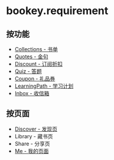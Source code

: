 # bookey.requirement

## 按功能

- [Collections - 书单](https://github.com/bookey-dev/bookey.requirement/issues/9)
- [Quotes - 金句](https://github.com/bookey-dev/bookey.requirement/issues/3)
- [Discount - 订阅折扣](https://github.com/bookey-dev/bookey.requirement/issues/4)
- [Quiz - 答题](https://github.com/bookey-dev/bookey.requirement/issues/6)
- [Coupon - 礼品券](https://github.com/bookey-dev/bookey.requirement/issues/5)
- [LearningPath - 学习计划](https://github.com/bookey-dev/bookey.requirement/issues/7)
- [Inbox - 收信箱](https://github.com/bookey-dev/bookey.requirement/issues/8)

## 按页面

- [Discover - 发现页](https://github.com/bookey-dev/bookey.requirement/issues/11)
- Library - 藏书页
- Share - 分享页
- [Me - 我的页面](https://github.com/bookey-dev/bookey.requirement/issues/1)


